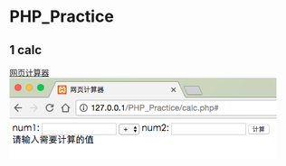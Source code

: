 # PHP_Practice

## 1 calc 

[网页计算器](https://github.com/13120241790/PHP_Practice/blob/master/calc.php)<br/>
![image](https://github.com/13120241790/PHP_Practice/blob/master/calc_icon.png)
